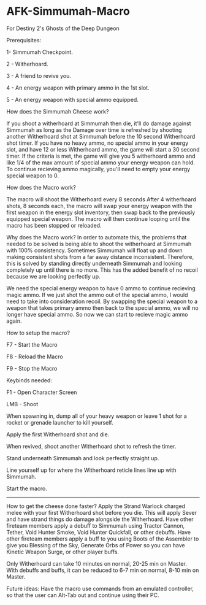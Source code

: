 # AFK-Simmumah-Macro
For Destiny 2's Ghosts of the Deep Dungeon

Prerequisites:

1- Simmumah Checkpoint.

2 - Witherhoard.

3 - A friend to revive you.

4 - An energy weapon with primary ammo in the 1st slot.

5 - An energy weapon with special ammo equipped.

How does the Simmumah Cheese work?

If you shoot a witherhoard at Simmumah then die, it'll do damage against Simmumah as long as the Damage over time is refreshed by shooting another Witherhoard shot at Simmumah before the 10 second Witherhoard shot timer.
If you have no heavy ammo, no special ammo in your energy slot, and have 12 or less Witherhoard ammo, the game will start a 30 second timer. If the criteria is met, the game will give you 5 witherhoard ammo and like 1/4 of the max amount of special ammo your energy weapon can hold.
To continue recieving ammo magically, you'll need to empty your energy special weapon to 0.

How does the Macro work?

The macro will shoot the Witherhoard every 8 seconds
After 4 witherhoard shots, 8 seconds each, the macro will swap your energy weapon with the first weapon in the energy slot inventory, then swap back to the previously equipped special weapon.
The macro will then continue looping until the macro has been stopped or reloaded.

Why does the Macro work?
In order to automate this, the problems that needed to be solved is being able to shoot the witherhoard at Simmumah with 100% consistency. Sometimes Simmumah will float up and down making consistent shots from a far away distance inconsistent. 
Therefore, this is solved by standing directly underneath Simmumah and looking completely up until there is no more. This has the added benefit of no recoil because we are looking perfectly up.

We need the special energy weapon to have 0 ammo to continue recieving magic ammo. If we just shot the ammo out of the special ammo, I would need to take into consideration recoil. By swapping the special weapon to a weapon that takes primary ammo then back to the special ammo, we will no longer have special ammo. 
So now we can start to recieve magic ammo again.

How to setup the macro?

F7 - Start the Macro

F8 - Reload the Macro

F9 - Stop the Macro

Keybinds needed:

F1 - Open Character Screen

LMB - Shoot

When spawning in, dump all of your heavy weapon or leave 1 shot for a rocket or grenade launcher to kill yourself.

Apply the first Witherhoard shot and die.

When revived, shoot another Witherhoard shot to refresh the timer.

Stand underneath Simmumah and look perfectly straight up.

Line yourself up for where the Witherhoard reticle lines line up with Simmumah.

Start the macro.
_____________________________________________________________________________________________________________________

How to get the cheese done faster?
Apply the Strand Warlock charged melee with your first Witherhoard shot before you die. This will apply Sever and have strand things do damage alongside the Witherhoard.
Have other fireteam members apply a debuff to Simmumah using Tractor Cannon, Tether, Void Hunter Smoke, Void Hunter Quickfall, or other debuffs.
Have other fireteam members apply a buff to you using Boots of the Assembler to give you Blessing of the Sky, Generate Orbs of Power so you can have Kinetic Weapon Surge, or other player buffs.

Only Witherhoard can take 10 minutes on normal, 20-25 min on Master.
With debuffs and buffs, it can be reduced to 6-7 min on normal, 8-10 min on Master.

Future ideas:
Have the macro use commands from an emulated controller, so that the user can Alt-Tab out and continue using their PC.
